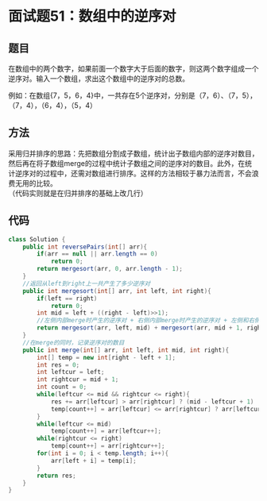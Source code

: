 # 面试题51：数组中的逆序对

## 题目
在数组中的两个数字，如果前面一个数字大于后面的数字，则这两个数字组成一个逆序对。输入一个数组，求出这个数组中的逆序对的总数。

例如：在数组{7，5，6，4}中，一共存在5个逆序对，分别是（7，6）、（7，5），（7，4），（6，4），（5，4）

## 方法
采用归并排序的思路：先把数组分割成子数组，统计出子数组内部的逆序对数目，然后再在将子数组merge的过程中统计子数组之间的逆序对的数目。此外，在统计逆序对的过程中，还需对数组进行排序。这样的方法相较于暴力法而言，不会浪费无用的比较。  
（代码实则就是在归并排序的基础上改几行）

## 代码
```java
class Solution {
    public int reversePairs(int[] arr){
        if(arr == null || arr.length == 0)
            return 0;
        return mergesort(arr, 0, arr.length - 1);
    }
    //返回从left到right上一共产生了多少逆序对
    public int mergesort(int[] arr, int left, int right){
        if(left == right)
            return 0;
        int mid = left + ((right - left)>>1);
        //左侧内部merge时产生的逆序对 + 右侧内部merge时产生的逆序对 + 左侧和右侧merge时产生的逆序对
        return mergesort(arr, left, mid) + mergesort(arr, mid + 1, right) + merge(arr, left, mid, right);
    }
    //在merge的同时，记录逆序对的数目
    public int merge(int[] arr, int left, int mid, int right){
        int[] temp = new int[right - left + 1];
        int res = 0;
        int leftcur = left;
        int rightcur = mid + 1;
        int count = 0;
        while(leftcur <= mid && rightcur <= right){
            res += arr[leftcur] > arr[rightcur] ? (mid - leftcur + 1) : 0;
            temp[count++] = arr[leftcur] <= arr[rightcur] ? arr[leftcur++] : arr[rightcur++];
        }
        while(leftcur <= mid)
            temp[count++] = arr[leftcur++];
        while(rightcur <= right)
            temp[count++] = arr[rightcur++];
        for(int i = 0; i < temp.length; i++){
            arr[left + i] = temp[i];
        }
        return res;
    }
}
```
